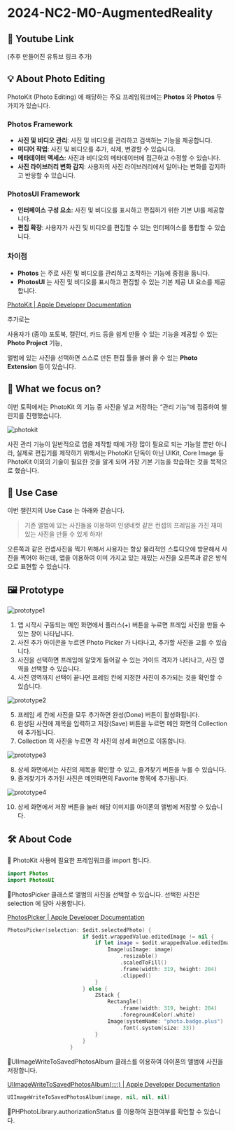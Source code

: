 # 2024-NC2-M0-AugmentedReality
## 🎥 Youtube Link
(추후 만들어진 유튜브 링크 추가)

## 💡 About Photo Editing

PhotoKit (Photo Editing) 에 해당하는 주요 프레임워크에는 **Photos** 와 **Photos** 두 가지가 있습니다. 

### Photos Framework

- **사진 및 비디오 관리**: 사진 및 비디오를 관리하고 검색하는 기능을 제공합니다.
- **미디어 작업**: 사진 및 비디오를 추가, 삭제, 변경할 수 있습니다.
- **메타데이터 액세스**: 사진과 비디오의 메타데이터에 접근하고 수정할 수 있습니다.
- **사진 라이브러리 변화 감지**: 사용자의 사진 라이브러리에서 일어나는 변화를 감지하고 반응할 수 있습니다.

### PhotosUI Framework

- **인터페이스 구성 요소**: 사진 및 비디오를 표시하고 편집하기 위한 기본 UI를 제공합니다.
- **편집 확장**: 사용자가 사진 및 비디오를 편집할 수 있는 인터페이스를 통합할 수 있습니다.

### 차이점

- **Photos** 는 주로 사진 및 비디오를 관리하고 조작하는 기능에 중점을 둡니다.
- **PhotosUI** 는 사진 및 비디오를 표시하고 편집할 수 있는 기본 제공 UI 요소를 제공합니다.

[PhotoKit | Apple Developer Documentation](https://developer.apple.com/documentation/photokit)

추가로는

사용자가 (종이) 포토북, 캘린더, 카드 등을 쉽게 만들 수 있는 기능을 제공할 수 있는 **Photo Project** 기능, 

앨범에 있는 사진을 선택하면 스스로 만든 편집 툴을 불러 올 수 있는 **Photo Extension** 등이 있습니다.

## 🎯 What we focus on?

이번 토픽에서는 PhotoKit 의 기능 중 사진을 넣고 저장하는 “관리 기능”에 집중하여 챌린지를 진행했습니다.

![photokit](https://github.com/DeveloperAcademy-POSTECH/2024-NC2-A13-PhotoEditing/assets/94823065/aaf5b32d-c3c7-419d-96dd-ec2b12e1ff58)

사진 관리 기능이 일반적으로 앱을 제작할 때에 가장 많이 필요로 되는 기능일 뿐만 아니라, 실제로 편집기를 제작하기 위해서는 PhotoKit 단독이 아닌 UIKit, Core Image 등 PhotoKit 이외의 기술이 필요한 것을 알게 되어 가장 기본 기능을 학습하는 것을 목적으로 했습니다.

## 💼 Use Case

이번 챌린지의 Use Case 는 아래와 같습니다.

> 기존 앨범에 있는 사진들을 이용하여 인생네컷 같은 컨셉의 프레임을 가진 재미있는 사진을 만들 수 있게 하자!
> 

오른쪽과 같은 컨셉사진을 찍기 위해서 사용자는 항상 물리적인 스튜디오에 방문해서 사진을 찍어야 하는데, 앱을 이용하여 이미 가지고 있는 재밌는 사진을 오른쪽과 같은 방식으로 표현할 수 있습니다.

## 🖼️ Prototype

![prototype1](https://github.com/DeveloperAcademy-POSTECH/2024-NC2-A13-PhotoEditing/assets/94823065/a1dc60c5-8260-4968-bc09-681b9665942e)

1. 앱 시작시 구동되는 메인 화면에서 플러스(+) 버튼을 누르면 프레임 사진을 만들 수 있는 창이 나타납니다.
2. 사진 추가 아이콘을 누르면 Photo Picker 가 나타나고, 추가할 사진을 고를 수 있습니다.
3. 사진을 선택하면 프레임에 알맞게 들어갈 수 있는 가이드 격자가 나타나고, 사진 영역을 선택할 수 있습니다.
4. 사진 영역까지 선택이 끝나면 프레임 칸에 지정한 사진이 추가되는 것을 확인할 수 있습니다.

![prototype2](https://github.com/DeveloperAcademy-POSTECH/2024-NC2-A13-PhotoEditing/assets/94823065/49029aaf-7a31-42ff-8288-bcaa8439bd9c)

5. 프레임 세 칸에 사진을 모두 추가하면 완성(Done) 버튼이 활성화됩니다.
6. 완성된 사진에 제목을 입력하고 저장(Save) 버튼을 누르면 메인 화면의 Collection 에 추가됩니다.
7. Collection 의 사진을 누르면 각 사진의 상세 화면으로 이동합니다.

![prototype3](https://github.com/DeveloperAcademy-POSTECH/2024-NC2-A13-PhotoEditing/assets/94823065/b98bc0a7-8340-4a36-b2fa-f2f042609b4b)

8. 상세 화면에서는 사진의 제목을 확인할 수 있고, 즐겨찾기 버튼을 누를 수 있습니다.
9. 즐겨찾기가 추가된 사진은 메인화면의 Favorite 항목에 추가됩니다.

![prototype4](https://github.com/DeveloperAcademy-POSTECH/2024-NC2-A13-PhotoEditing/assets/94823065/58560784-e852-41da-bfa0-5c71259cf53d)

10. 상세 화면에서 저장 버튼을 눌러 해당 이미지를 아이폰의 앨범에 저장할 수 있습니다.


## 🛠️ About Code

🔻 PhotoKit 사용에 필요한 프레임워크를 import 합니다.

```swift
import Photos
import PhotosUI
```

🔻PhotosPicker 클래스로 앨범의 사진을 선택할 수 있습니다. 선택한 사진은 selection 에 담아 사용합니다.

[PhotosPicker | Apple Developer Documentation](https://developer.apple.com/documentation/photokit/photospicker)

```swift
PhotosPicker(selection: $edit.selectedPhoto) {
                        if $edit.wrappedValue.editedImage != nil {
                            if let image = $edit.wrappedValue.editedImage {
                                Image(uiImage: image)
                                    .resizable()
                                    .scaledToFill()
                                    .frame(width: 319, height: 204)
                                    .clipped()
                            }
                        } else {
                            ZStack {
                                Rectangle()
                                    .frame(width: 319, height: 204)
                                    .foregroundColor(.white)
                                Image(systemName: "photo.badge.plus")
                                    .font(.system(size: 33))
                            }
                        }
                    }
```

🔻UIImageWriteToSavedPhotosAlbum 클래스를 이용하여 아이폰의 앨범에 사진을 저장합니다.

[UIImageWriteToSavedPhotosAlbum(_:_:_:_:) | Apple Developer Documentation](https://developer.apple.com/documentation/uikit/1619125-uiimagewritetosavedphotosalbum)

```swift
UIImageWriteToSavedPhotosAlbum(image, nil, nil, nil)
```

🔻PHPhotoLibrary.authorizationStatus 를 이용하여 권한여부를 확인할 수 있습니다.
